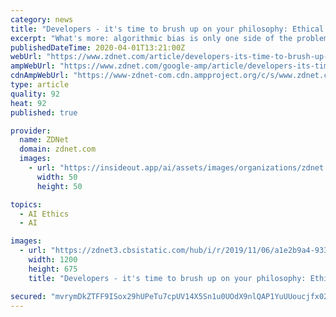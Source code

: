 ```yaml
---
category: news
title: "Developers - it's time to brush up on your philosophy: Ethical AI is the big new thing in tech"
excerpt: "What's more: algorithmic bias is only one side of the problem: the 'ethics of AI' picture is indeed a multifaceted one. To mitigate the unwelcome consequences of AI systems, governments around the world have been working on drafts, guidelines and frameworks designed to inform developers and help them come up with algorithms that are respectful ..."
publishedDateTime: 2020-04-01T13:21:00Z
webUrl: "https://www.zdnet.com/article/developers-its-time-to-brush-up-on-your-philosophy-ethical-ai-is-the-big-new-thing-in-tech/"
ampWebUrl: "https://www.zdnet.com/google-amp/article/developers-its-time-to-brush-up-on-your-philosophy-ethical-ai-is-the-big-new-thing-in-tech/"
cdnAmpWebUrl: "https://www-zdnet-com.cdn.ampproject.org/c/s/www.zdnet.com/google-amp/article/developers-its-time-to-brush-up-on-your-philosophy-ethical-ai-is-the-big-new-thing-in-tech/"
type: article
quality: 92
heat: 92
published: true

provider:
  name: ZDNet
  domain: zdnet.com
  images:
    - url: "https://insideout.app/ai/assets/images/organizations/zdnet.com-50x50.jpg"
      width: 50
      height: 50

topics:
  - AI Ethics
  - AI

images:
  - url: "https://zdnet3.cbsistatic.com/hub/i/r/2019/11/06/a1e2b9a4-9330-4565-8e20-f6fb00e3d1a9/thumbnail/1200x675/251d1466033401dd47e80d969b17de3e/20191106-daphne-karen-war.png"
    width: 1200
    height: 675
    title: "Developers - it's time to brush up on your philosophy: Ethical AI is the big new thing in tech"

secured: "mvrymDkZTFF9ISox29hUPeTu7cpUV14X5Sn1u0UOdX9nlQAP1YuUUoucjfx02Hg4DAOoWKKba708eQLiWVj8xTMPhpDYvoB0V5nYyZiCTADdf3/H2YXz6Jp7b+ttz5ObYkFSxWZ/PsZ+1dFKuHK+q+groEKEhguaGkWFvjP57sn1FtAj42N3IjYZOjGSMJWPBnE0VHDHtK+Jsp0Qdge/G6jkXLMwl2cF8pPq2NGkQJhpKfXVf/XlJrFB1wYYJALF3qVBIp9z8gDkVry+WbVQA1+ec/PLzLYFDSHsYaWS4MtAEwbxbTNYoInlBflKpfjYfr5eAQVrmnnw5lrhzIhxASwU/8cjspe0SzZ+Ove16CRBdp8maFRgmJ8Ttw3fjW2/L193UPZV8a4tyG0B/GKDlJ7JfwwoXS5ndY1mW0r4o30ZEBwfx4f205r76TrlZ4/RQtcEMHaBNprcXGooRK6p8m0XeZ0wwPJpOfRu32REe6k=;0Wc0BwKQMAxd6L09+GGjoQ=="
---
```


